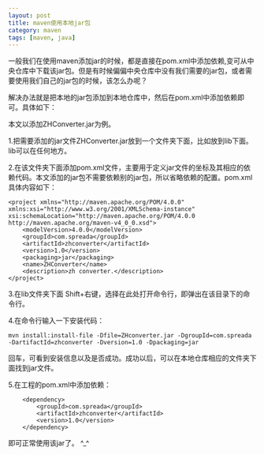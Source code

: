 ```yaml
---
layout: post
title: maven使用本地jar包
category: maven
tags: [maven, java]
---
```


一般我们在使用maven添加jar的时候，都是直接在pom.xml中添加依赖,变可从中央仓库中下载该jar包。但是有时候偏偏中央仓库中没有我们需要的jar包，或者需要使用我们自己的jar包的时候，该怎么办呢？

解决办法就是把本地的jar包添加到本地仓库中，然后在pom.xml中添加依赖即可。具体如下：

本文以添加ZHConverter.jar为例。

1.把需要添加的jar文件ZHConverter.jar放到一个文件夹下面，比如放到lib下面。lib可以在任何地方。

2.在该文件夹下面添加pom.xml文件，主要用于定义jar文件的坐标及其相应的依赖代码。本文添加的jar包不需要依赖别的jar包，所以省略依赖的配置。pom.xml具体内容如下：
	
	<project xmlns="http://maven.apache.org/POM/4.0.0" xmlns:xsi="http://www.w3.org/2001/XMLSchema-instance"
	xsi:schemaLocation="http://maven.apache.org/POM/4.0.0 http://maven.apache.org/maven-v4_0_0.xsd">
		<modelVersion>4.0.0</modelVersion>
		<groupId>com.spreada</groupId>
		<artifactId>zhconverter</artifactId>
		<version>1.0</version>
		<packaging>jar</packaging>
		<name>ZHConverter</name>
		<description>zh converter.</description>
	</project>

3.在lib文件夹下面 Shift+右键，选择在此处打开命令行，即弹出在该目录下的命令行。

4.在命令行输入一下安装代码：
	
	mvn install:install-file -Dfile=ZHconverter.jar -DgroupId=com.spreada -DartifactId=zhconverter -Dversion=1.0 -Dpackaging=jar

回车，可看到安装信息以及是否成功。成功以后，可以在本地仓库相应的文件夹下面找到jar文件。

5.在工程的pom.xml中添加依赖：

		<dependency>
			<groupId>com.spreada</groupId>
			<artifactId>zhconverter</artifactId>
			<version>1.0</version>
		</dependency>

即可正常使用该jar了。 ^_^